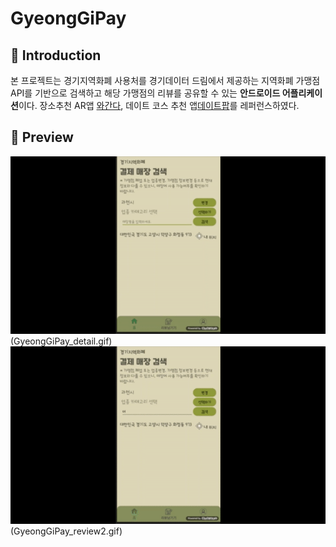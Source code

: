 # GyeongGiPay

## :page_with_curl: Introduction
본 프로젝트는 경기지역화폐 사용처를 경기데이터 드림에서 제공하는 지역화폐 가맹점 API를 기반으로 검색하고 해당 가맹점의 리뷰를 공유할 수 있는 **안드로이드 어플리케이션**이다. 장소추천 AR앱 [와간다](https://waganda.com/), 데이트 코스 추천 앱[데이트팝](https://datepop.co.kr/view/)를 레퍼런스하였다.

## :mag_right: Preview
![가맹점 검색하기 & 검색한 가맹점 상세보기](GyeongGiPay_search.gif)(GyeongGiPay_detail.gif)
![가맹점 리뷰남기기](GyeongGiPay_review1.gif)(GyeongGiPay_review2.gif)
